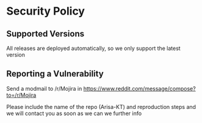 # Security Policy

## Supported Versions

All releases are deployed automatically, so we only support the latest version

## Reporting a Vulnerability

Send a modmail to /r/Mojira in https://www.reddit.com/message/compose?to=/r/Mojira

Please include the name of the repo (Arisa-KT) and reproduction steps and we will contact you as soon as we can we further info
